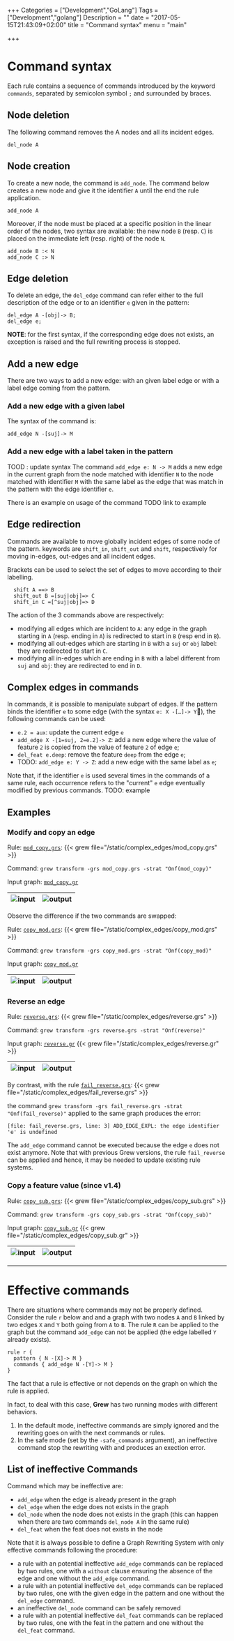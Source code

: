 +++
Categories = ["Development","GoLang"]
Tags = ["Development","golang"]
Description = ""
date = "2017-05-15T21:43:09+02:00"
title = "Command syntax"
menu = "main"

+++

# Command syntax
Each rule contains a sequence of commands introduced by the keyword `commands`, separated by semicolon symbol `;` and surrounded by braces.

## Node deletion
The following command removes the A nodes and all its incident edges.
~~~grew
del_node A
~~~

## Node creation
To create a new node, the command is `add_node`.
The command below creates a new node and give it the identifier `A` until the end the rule application.

~~~grew
add_node A
~~~

Moreover, if the node must be placed at a specific position in the linear order of the nodes,  two syntax are available: the new node `B` (resp. `C`) is placed on the immediate left (resp. right) of the node `N`.
~~~grew
add_node B :< N
add_node C :> N
~~~

## Edge deletion
To delete an edge, the `del_edge` command can refer either to the full description of the edge or to an identifier `e` given in the pattern:

~~~grew
del_edge A -[obj]-> B;
del_edge e;
~~~

**NOTE**: for the first syntax, if the corresponding edge does not exists, an exception is raised and the full rewriting process is stopped.

## Add a new edge
There are two ways to add a new edge: with an given label edge or with a label edge coming from the pattern.

### Add a new edge with a given label
The syntax of the command is:
~~~grew
add_edge N -[suj]-> M
~~~

### Add a new edge with a label taken in the pattern
TOOD : update syntax
The command `add_edge e: N -> M` adds a new edge in the current graph from the node matched with identifier `N` to the node matched with identifier `M` with the same label as the edge that was match in the pattern with the edge identifier `e`.

There is an example on usage of the command TODO link to example

## Edge redirection
Commands are available to move globally incident edges of some node of the pattern.
keywords are `shift_in`, `shift_out` and `shift`, respectively for moving in-edges, out-edges and all incident edges.

Brackets can be used to select the set of edges to move according to their labelling.

~~~grew
  shift A ==> B
  shift_out B =[suj|obj]=> C
  shift_in C =[^suj|obj]=> D
~~~

The action of the 3 commands above are respectively:

  * modifying all edges which are incident to `A`: any edge in the graph starting in `A` (resp. ending in `A`) is redirected to start in `B` (resp end in `B`).
  * modifying all out-edges which are starting in `B` with a `suj` or `obj` label: they are redirected to start in `C`.
  * modifying all in-edges which are ending in `B` with a label different from `suj` and `obj`: they are redirected to end in `D`.

## Complex edges in commands

In commands, it is possible to manipulate subpart of edges.
If the pattern binds the identifier `e` to some edge (with the syntax `e: X -[…]-> Y`), the following commands can be used:

 * `e.2 = aux`: update the current edge `e`
 * `add_edge X -[1=suj, 2=e.2]-> Z`: add a new edge where the value of feature `2` is copied from the value of feature `2` of edge `e`;
 * `del_feat e.deep`: remove the feature `deep` from the edge `e`;
 * TODO: `add_edge e: Y -> Z`: add a new edge with the same label as `e`;

Note that, if the identifier `e` is used several times in the commands of a same rule, each occurrence refers to the "current" `e` edge eventually modified by previous commands. TODO: example

## Examples

### Modify and copy an edge

Rule: [`mod_copy.grs`](../complex_edges/mod_copy.grs):
{{< grew file="/static/complex_edges/mod_copy.grs" >}}

Command: `grew transform -grs mod_copy.grs -strat "Onf(mod_copy)"`

Input graph: [`mod_copy.gr`](../complex_edges/mod_copy.gr)

| ![input](/complex_edges/_mod_copy_in.svg) | ![output](/complex_edges/_mod_copy_out.svg) |
|:---:|:---:|

Observe the difference if the two commands are swapped:

Rule: [`copy_mod.grs`](../complex_edges/copy_mod.grs):
{{< grew file="/static/complex_edges/copy_mod.grs" >}}

Command: `grew transform -grs copy_mod.grs -strat "Onf(copy_mod)"`

Input graph: [`copy_mod.gr`](../complex_edges/copy_mod.gr)

| ![input](/complex_edges/_copy_mod_in.svg) | ![output](/complex_edges/_copy_mod_out.svg) |
|:---:|:---:|


### Reverse an edge

Rule: [`reverse.grs`](../complex_edges/reverse.grs):
{{< grew file="/static/complex_edges/reverse.grs" >}}

Command: `grew transform -grs reverse.grs -strat "Onf(reverse)"`

Input graph: [`reverse.gr`](../complex_edges/reverse.gr)
{{< grew file="/static/complex_edges/reverse.gr" >}}

| ![input](/complex_edges/_reverse_in.svg) | ![output](/complex_edges/_reverse_out.svg) |
|:---:|:---:|

By contrast, with the rule [`fail_reverse.grs`](../complex_edges/fail_reverse.grs):
{{< grew file="/static/complex_edges/fail_reverse.grs" >}}

the command `grew transform -grs fail_reverse.grs -strat "Onf(fail_reverse)"` applied to the same graph produces the error:

```[file: fail_reverse.grs, line: 3] ADD_EDGE_EXPL: the edge identifier 'e' is undefined```

The `add_edge` command cannot be executed because the edge `e` does not exist anymore.
Note that with previous Grew versions, the rule `fail_reverse` can be applied and hence, it may be needed to update existing rule systems.

### Copy a feature value (since v1.4)

Rule: [`copy_sub.grs`](../complex_edges/copy_sub.grs):
{{< grew file="/static/complex_edges/copy_sub.grs" >}}

Command: `grew transform -grs copy_sub.grs -strat "Onf(copy_sub)"`

Input graph: [`copy_sub.gr`](../complex_edges/copy_sub.gr)
{{< grew file="/static/complex_edges/copy_sub.gr" >}}

| ![input](/complex_edges/_copy_sub_in.svg) | ![output](/complex_edges/_copy_sub_out.svg) |
|:---:|:---:|


---




# Effective commands
There are situations where commands may not be properly defined.
Consider the rule `r` below and and a graph with two nodes `A` and `B` linked by two edges `X` and `Y` both going from `A` to `B`.
The rule `R` can be applied to the graph but the command `add_edge` can not be applied (the edge labelled `Y` already exists).

```grew
rule r {
  pattern { N -[X]-> M }
  commands { add_edge N -[Y]-> M }
}
```

The fact that a rule is effective or not depends on the graph on which the rule is applied.


In fact, to deal with this case, **Grew** has two running modes with different behaviors.

 1. In the default mode, ineffective commands are simply ignored and the rewriting goes on with the next commands or rules.
 1. In the safe mode (set by the `-safe_commands` argument), an ineffective command stop the rewriting with and produces an exection error.

## List of ineffective Commands
Command which may be ineffective are:

 * `add_edge` when the edge is already present in the graph
 * `del_edge` when the edge does not exists in the graph
 * `del_node` when the node does not exists in the graph (this can happen when there are two commands `del_node A` in the same rule)
 * `del_feat` when the feat does not exists in the node

Note that it is always possible to define a Graph Rewriting System with only effective commands following the procedure:

 * a rule with an potential ineffective `add_edge` commands can be replaced by two rules, one with a `without` clause ensuring the absence of the edge and one without the `add_edge` command.
 * a rule with an potential ineffective `del_edge` commands can be replaced by two rules, one with the given edge in the pattern and one without the `del_edge` command.
 * an ineffective `del_node` command can be safely removed
 * a rule with an potential ineffective `del_feat` commands can be replaced by two rules, one with the feat in the pattern and one without the `del_feat` command.


